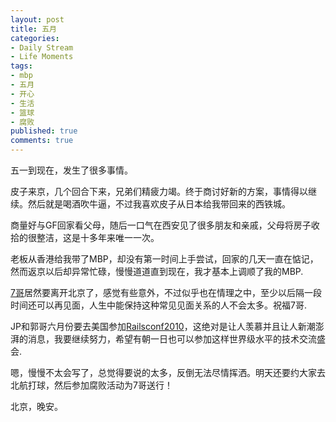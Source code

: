 ```yaml
---
layout: post
title: 五月
categories:
- Daily Stream
- Life Moments
tags:
- mbp
- 五月
- 开心
- 生活
- 篮球
- 腐败
published: true
comments: true
---
```

<p>五一到现在，发生了很多事情。</p>

<p>皮子来京，几个回合下来，兄弟们精疲力竭。终于商讨好新的方案，事情得以继续。然后就是喝酒吹牛逼，不过我喜欢皮子从日本给我带回来的西铁城。</p>

<p>商量好与GF回家看父母，随后一口气在西安见了很多朋友和亲戚，父母将房子收拾的很整洁，这是十多年来唯一一次。</p>

<p>老板从香港给我带了MBP，却没有第一时间上手尝试，回家的几天一直在惦记，然而返京以后却异常忙碌，慢慢道道直到现在，我才基本上调顺了我的MBP.</p>

<p><a href="http://www.dujinfang.com">7哥</a>居然要离开北京了，感觉有些意外，不过似乎也在情理之中，至少以后隔一段时间还可以再见面，人生中能保持这种常见见面关系的人不会太多。祝福7哥.</p>

<p>JP和郭哥六月份要去美国参加<a href="http://en.oreilly.com/rails2010">Railsconf2010</a>，这绝对是让人羡慕并且让人新潮澎湃的消息，我要继续努力，希望有朝一日也可以参加这样世界级水平的技术交流盛会.</p>

<p>嗯，慢慢不太会写了，总觉得要说的太多，反倒无法尽情挥洒。明天还要约大家去北航打球，然后参加腐败活动为7哥送行！</p>

<p>北京，晚安。</p>
